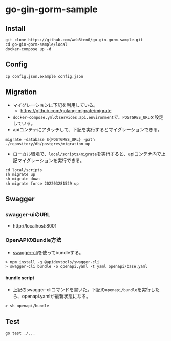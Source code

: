 # go-gin-gorm-sample

## Install 

```shell
git clone https://github.com/web3ten0/go-gin-gorm-sample.git
cd go-gin-gorm-sample/local
docker-compose up -d
```

## Config

```shell
cp config.json.example config.json
```

## Migration

- マイグレーションに下記を利用している。
  - https://github.com/golang-migrate/migrate
- `docker-compose.yml`の`services.api.environment`で、`POSTGRES_URL`を設定している。
- apiコンテナにアタッチして、下記を実行するとマイグレーションできる。

```shell
migrate -database ${POSTGRES_URL} -path ./repository/db/postgres/migration up
```

- ローカル環境で、`local/scripts/migrate`を実行すると、apiコンテナ内で上記マイグレーションを実行できる。

```shell
cd local/scripts
sh migrate up
sh migrate down
sh migrate force 202203281529 up
```

## Swagger
### swagger-uiのURL
- http://localhost:8001

### OpenAPIのBundle方法

- [swagger-cli](https://github.com/APIDevTools/swagger-cli)を使ってbundleする。

```shell
> npm install -g @apidevtools/swagger-cli
> swagger-cli bundle -o openapi.yaml -t yaml openapi/base.yaml
```

#### bundle script

- 上記のswagger-cliコマンドを書いた。下記の`openapi/bundle`を実行したら、openapi.yamlが最新状態になる。

```shell
> sh openapi/bundle
```

## Test

```shell
go test ./...
```